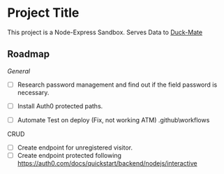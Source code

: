 # Project Title

This project is a Node-Express Sandbox. Serves Data to [Duck-Mate](https://github.com/Tirsog/duckmate)


## Roadmap

*General*

- [ ]  Research password management and find out if the field password is necessary.
- [ ]  Install Auth0 protected paths.
- [ ]  Automate Test on deploy (Fix, not working ATM) .github\workflows


CRUD

- [ ]  Create endpoint for unregistered visitor.
- [ ]  Create endpoint protected following https://auth0.com/docs/quickstart/backend/nodejs/interactive
